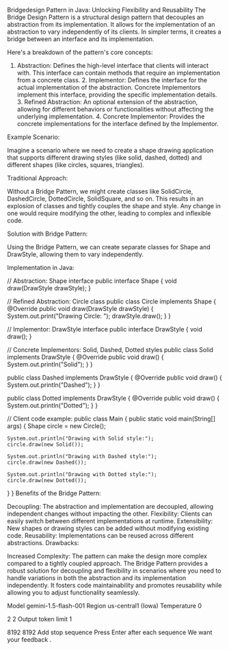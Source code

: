 Bridgedesign Pattern in Java: Unlocking Flexibility and Reusability
The Bridge Design Pattern is a structural design pattern that decouples an abstraction from its implementation. It allows for the implementation of an abstraction to vary independently of its clients. In simpler terms, it creates a bridge between an interface and its implementation.

Here's a breakdown of the pattern's core concepts:

1. Abstraction: Defines the high-level interface that clients will interact with. This interface can contain methods that require an implementation from a concrete class. 2. Implementor: Defines the interface for the actual implementation of the abstraction. Concrete Implementors implement this interface, providing the specific implementation details. 3. Refined Abstraction: An optional extension of the abstraction, allowing for different behaviors or functionalities without affecting the underlying implementation. 4. Concrete Implementor: Provides the concrete implementations for the interface defined by the Implementor.

Example Scenario:

Imagine a scenario where we need to create a shape drawing application that supports different drawing styles (like solid, dashed, dotted) and different shapes (like circles, squares, triangles).

Traditional Approach:

Without a Bridge Pattern, we might create classes like SolidCircle, DashedCircle, DottedCircle, SolidSquare, and so on. This results in an explosion of classes and tightly couples the shape and style. Any change in one would require modifying the other, leading to complex and inflexible code.

Solution with Bridge Pattern:

Using the Bridge Pattern, we can create separate classes for Shape and DrawStyle, allowing them to vary independently.

Implementation in Java:

// Abstraction: Shape interface
public interface Shape {
  void draw(DrawStyle drawStyle);
}

// Refined Abstraction: Circle class
public class Circle implements Shape {
  @Override
  public void draw(DrawStyle drawStyle) {
    System.out.print("Drawing Circle: ");
    drawStyle.draw();
  }
}

// Implementor: DrawStyle interface
public interface DrawStyle {
  void draw();
}

// Concrete Implementors: Solid, Dashed, Dotted styles
public class Solid implements DrawStyle {
  @Override
  public void draw() {
    System.out.println("Solid");
  }
}

public class Dashed implements DrawStyle {
  @Override
  public void draw() {
    System.out.println("Dashed");
  }
}

public class Dotted implements DrawStyle {
  @Override
  public void draw() {
    System.out.println("Dotted");
  }
}

// Client code example:
public class Main {
  public static void main(String[] args) {
    Shape circle = new Circle();

    System.out.println("Drawing with Solid style:");
    circle.draw(new Solid());

    System.out.println("Drawing with Dashed style:");
    circle.draw(new Dashed());

    System.out.println("Drawing with Dotted style:");
    circle.draw(new Dotted());
  }
}
Benefits of the Bridge Pattern:

Decoupling: The abstraction and implementation are decoupled, allowing independent changes without impacting the other.
Flexibility: Clients can easily switch between different implementations at runtime.
Extensibility: New shapes or drawing styles can be added without modifying existing code.
Reusability: Implementations can be reused across different abstractions.
Drawbacks:

Increased Complexity: The pattern can make the design more complex compared to a tightly coupled approach.
The Bridge Pattern provides a robust solution for decoupling and flexibility in scenarios where you need to handle variations in both the abstraction and its implementation independently. It fosters code maintainability and promotes reusability while allowing you to adjust functionality seamlessly.

Model
gemini-1.5-flash-001
Region 
us-central1 (Iowa)
Temperature 
0

2
2
Output token limit 
1

8192
8192
Add stop sequence
Press Enter after each sequence
We want your feedback .
